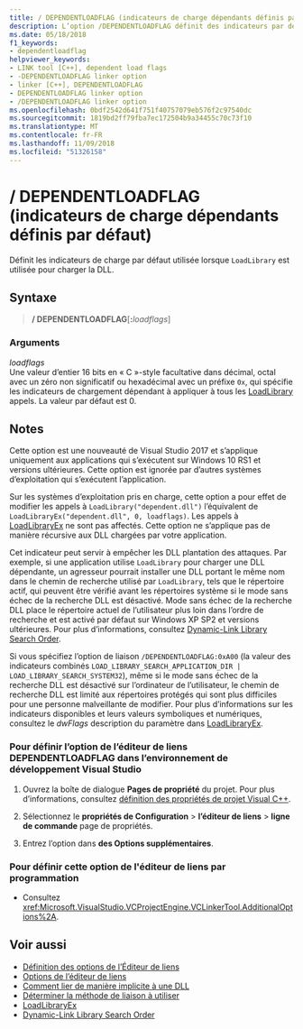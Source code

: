 ```yaml
---
title: / DEPENDENTLOADFLAG (indicateurs de charge dépendants définis par défaut)
description: L’option /DEPENDENTLOADFLAG définit des indicateurs par défaut pour les DLL chargées à l’aide de LoadLibrary
ms.date: 05/18/2018
f1_keywords:
- dependentloadflag
helpviewer_keywords:
- LINK tool [C++], dependent load flags
- -DEPENDENTLOADFLAG linker option
- linker [C++], DEPENDENTLOADFLAG
- DEPENDENTLOADFLAG linker option
- /DEPENDENTLOADFLAG linker option
ms.openlocfilehash: 0bdf2542d641f751f40757079eb576f2c97540dc
ms.sourcegitcommit: 1819bd2ff79fba7ec172504b9a34455c70c73f10
ms.translationtype: MT
ms.contentlocale: fr-FR
ms.lasthandoff: 11/09/2018
ms.locfileid: "51326158"
---
```

# <a name="dependentloadflag-set-default-dependent-load-flags"></a>/ DEPENDENTLOADFLAG (indicateurs de charge dépendants définis par défaut)

Définit les indicateurs de charge par défaut utilisée lorsque `LoadLibrary` est utilisée pour charger la DLL.

## <a name="syntax"></a>Syntaxe

> **/ DEPENDENTLOADFLAG**[**:**_loadflags_]

### <a name="arguments"></a>Arguments

*loadflags*<br/>
Une valeur d’entier 16 bits en « C »-style facultative dans décimal, octal avec un zéro non significatif ou hexadécimal avec un préfixe `0x`, qui spécifie les indicateurs de chargement dépendant à appliquer à tous les [LoadLibrary](/windows/desktop/api/libloaderapi/nf-libloaderapi-loadlibraryexa) appels. La valeur par défaut est 0.

## <a name="remarks"></a>Notes

Cette option est une nouveauté de Visual Studio 2017 et s’applique uniquement aux applications qui s’exécutent sur Windows 10 RS1 et versions ultérieures. Cette option est ignorée par d’autres systèmes d’exploitation qui s’exécutent l’application.

Sur les systèmes d’exploitation pris en charge, cette option a pour effet de modifier les appels à `LoadLibrary("dependent.dll")` l’équivalent de `LoadLibraryEx("dependent.dll", 0, loadflags)`. Les appels à [LoadLibraryEx](/windows/desktop/api/libloaderapi/nf-libloaderapi-loadlibraryexa) ne sont pas affectés. Cette option ne s’applique pas de manière récursive aux DLL chargées par votre application.

Cet indicateur peut servir à empêcher les DLL plantation des attaques. Par exemple, si une application utilise `LoadLibrary` pour charger une DLL dépendante, un agresseur pourrait installer une DLL portant le même nom dans le chemin de recherche utilisé par `LoadLibrary`, tels que le répertoire actif, qui peuvent être vérifié avant les répertoires système si le mode sans échec de la recherche DLL est désactivé. Mode sans échec de la recherche DLL place le répertoire actuel de l’utilisateur plus loin dans l’ordre de recherche et est activé par défaut sur Windows XP SP2 et versions ultérieures. Pour plus d’informations, consultez [Dynamic-Link Library Search Order](/windows/desktop/Dlls/dynamic-link-library-search-order).

Si vous spécifiez l’option de liaison `/DEPENDENTLOADFLAG:0xA00` (la valeur des indicateurs combinés `LOAD_LIBRARY_SEARCH_APPLICATION_DIR | LOAD_LIBRARY_SEARCH_SYSTEM32`), même si le mode sans échec de la recherche DLL est désactivé sur l’ordinateur de l’utilisateur, le chemin de recherche DLL est limité aux répertoires protégés qui sont plus difficiles pour une personne malveillante de modifier. Pour plus d’informations sur les indicateurs disponibles et leurs valeurs symboliques et numériques, consultez le *dwFlags* description du paramètre dans [LoadLibraryEx](/windows/desktop/api/libloaderapi/nf-libloaderapi-loadlibraryexa).

### <a name="to-set-the-dependentloadflag-linker-option-in-the-visual-studio-development-environment"></a>Pour définir l’option de l’éditeur de liens DEPENDENTLOADFLAG dans l’environnement de développement Visual Studio

1. Ouvrez la boîte de dialogue **Pages de propriété** du projet. Pour plus d’informations, consultez [définition des propriétés de projet Visual C++](../../ide/working-with-project-properties.md).

1. Sélectionnez le **propriétés de Configuration** > **l’éditeur de liens** > **ligne de commande** page de propriétés.

1. Entrez l’option dans **des Options supplémentaires**.

### <a name="to-set-this-linker-option-programmatically"></a>Pour définir cette option de l'éditeur de liens par programmation

- Consultez <xref:Microsoft.VisualStudio.VCProjectEngine.VCLinkerTool.AdditionalOptions%2A>.

## <a name="see-also"></a>Voir aussi

- [Définition des options de l’Éditeur de liens](setting-linker-options.md)
- [Options de l’éditeur de liens](linker-options.md)
- [Comment lier de manière implicite à une DLL](../linking-an-executable-to-a-dll.md#linking-implicitly)
- [Déterminer la méthode de liaison à utiliser](../linking-an-executable-to-a-dll.md#determining-which-linking-method-to-use)
- [LoadLibraryEx](/windows/desktop/api/libloaderapi/nf-libloaderapi-loadlibraryexa)
- [Dynamic-Link Library Search Order](/windows/desktop/Dlls/dynamic-link-library-search-order)
